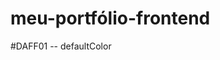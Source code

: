 # meu-portfólio-frontend

#DAFF01 -- defaultColor

<!-- TODO - tratar os layouts de isDesktop e isMobile -->
